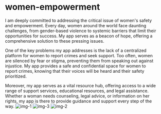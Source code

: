 # women-empowerment
I am deeply committed to addressing the critical issue of women's safety and empowerment. Every day, women around the world face daunting challenges, from gender-based violence to systemic barriers that limit their opportunities for success. My app serves as a beacon of hope, offering a comprehensive solution to these pressing issues.

One of the key problems my app addresses is the lack of a centralized platform for women to report crimes and seek support. Too often, women are silenced by fear or stigma, preventing them from speaking out against injustice. My app provides a safe and confidential space for women to report crimes, knowing that their voices will be heard and their safety prioritized.

Moreover, my app serves as a vital resource hub, offering access to a wide range of support services, educational resources, and legal assistance. Whether a woman needs counseling, legal advice, or information on her rights, my app is there to provide guidance and support every step of the way.
![img-1](https://github.com/sonalkolhe/women-empowerment/assets/90498228/5595b503-b6b3-43db-8865-af46dc17fe3a)
![img-3](https://github.com/sonalkolhe/women-empowerment/assets/90498228/2400b592-f3e8-4027-ba4c-60c8123b0d9f)
![img-2](https://github.com/sonalkolhe/women-empowerment/assets/90498228/1092a1c8-205d-4651-94cf-3941ae99443d)
